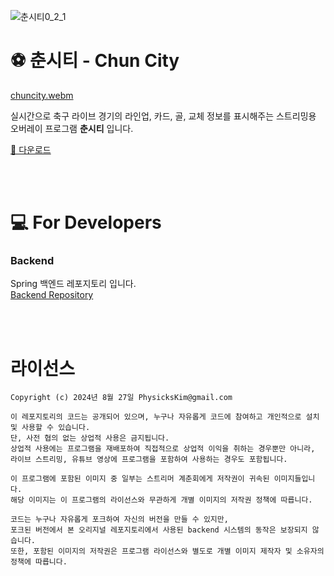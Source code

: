 ![춘시티0_2_1](https://github.com/user-attachments/assets/a1b5cb33-1f2a-40dc-8d62-a32f05f913f3)  
   
# ⚽️ 춘시티 - Chun City
  
[chuncity.webm](https://github.com/user-attachments/assets/76c4122f-7e80-4f0a-b660-b2134bcb5c34)  
  
실시간으로 축구 라이브 경기의 라인업, 카드, 골, 교체 정보를 표시해주는 스트리밍용 오버레이 프로그램 **춘시티** 입니다.

[💾 다운로드](https://github.com/PhysicksKim/chun-city/releases)  
  
<br><br>

# 💻 For Developers 
  
### Backend 
Spring 백엔드 레포지토리 입니다.  
[Backend Repository](https://github.com/PhysicksKim/score-board-backend)  

<br><br> 
  
# 라이선스

```
Copyright (c) 2024년 8월 27일 PhysicksKim@gmail.com

이 레포지토리의 코드는 공개되어 있으며, 누구나 자유롭게 코드에 참여하고 개인적으로 설치 및 사용할 수 있습니다.
단, 사전 협의 없는 상업적 사용은 금지됩니다.
상업적 사용에는 프로그램을 재배포하여 직접적으로 상업적 이익을 취하는 경우뿐만 아니라, 라이브 스트리밍, 유튜브 영상에 프로그램을 포함하여 사용하는 경우도 포함됩니다.

이 프로그램에 포함된 이미지 중 일부는 스트리머 계춘회에게 저작권이 귀속된 이미지들입니다.
해당 이미지는 이 프로그램의 라이선스와 무관하게 개별 이미지의 저작권 정책에 따릅니다.

코드는 누구나 자유롭게 포크하여 자신의 버전을 만들 수 있지만,
포크된 버전에서 본 오리지널 레포지토리에서 사용된 backend 시스템의 동작은 보장되지 않습니다.
또한, 포함된 이미지의 저작권은 프로그램 라이선스와 별도로 개별 이미지 제작자 및 소유자의 정책에 따릅니다.
```
